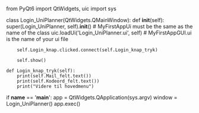from PyQt6 import QtWidgets, uic
import sys

class Login_UniPlanner(QtWidgets.QMainWindow):
    def __init__(self):
        super(Login_UniPlanner, self).__init__()  # MyFirstAppUi must be the same as the name of the class
        uic.loadUi('Login_UniPlanner.ui', self)  # MyFirstAppGUI.ui is the name of your ui file

        self.Login_knap.clicked.connect(self.Login_knap_tryk)

        self.show()

    def Login_knap_tryk(self):
        print(self.Mail_felt.text())
        print(self.Kodeord_felt.text())
        print("Videre til hovedmenu")


if __name__ == '__main__':
    app = QtWidgets.QApplication(sys.argv)
    window = Login_UniPlanner()
    app.exec()
